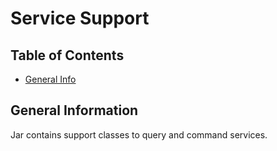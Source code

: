 # Service Support

## Table of Contents

* [General Info](#general-information)

## General Information

Jar contains support classes to query and command services. 
